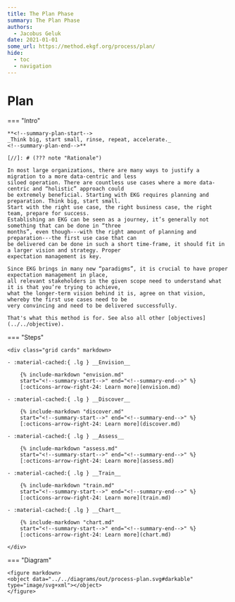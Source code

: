 ```yaml
---
title: The Plan Phase
summary: The Plan Phase
authors:
  - Jacobus Geluk
date: 2021-01-01
some_url: https://method.ekgf.org/process/plan/
hide:
  - toc
  - navigation
---
```

# Plan

=== "Intro"

    **<!--summary-plan-start-->
    _Think big, start small, rinse, repeat, accelerate._
    <!--summary-plan-end-->**
    
    [//]: # (??? note "Rationale")
    
    In most large organizations, there are many ways to justify a migration to a more data-centric and less
    siloed operation. There are countless use cases where a more data-centric and “holistic” approach could
    be extremely beneficial. Starting with EKG requires planning and preparation. Think big, start small. 
    Start with the right use case, the right business case, the right team, prepare for success.
    Establishing an EKG can be seen as a journey, it’s generally not something that can be done in “three
    months”, even though---with the right amount of planning and preparation---the first use case that can
    be delivered can be done in such a short time-frame, it should fit in a larger vision and strategy. Proper
    expectation management is key.
    
    Since EKG brings in many new “paradigms”, it is crucial to have proper expectation management in place,
    all relevant stakeholders in the given scope need to understand what it is that you’re trying to achieve,
    what the longer-term vision behind it is, agree on that vision, whereby the first use cases need to be
    very convincing and need to be delivered successfully.
    
    That's what this method is for. See also all other [objectives](../../objective).

=== "Steps"

    <div class="grid cards" markdown>
    
    - :material-cached:{ .lg } __Envision__
    
        {% include-markdown "envision.md"
        start="<!--summary-start-->" end="<!--summary-end-->" %}
        [:octicons-arrow-right-24: Learn more](envision.md)
    
    - :material-cached:{ .lg } __Discover__
    
        {% include-markdown "discover.md"
        start="<!--summary-start-->" end="<!--summary-end-->" %}
        [:octicons-arrow-right-24: Learn more](discover.md)
    
    - :material-cached:{ .lg } __Assess__
    
        {% include-markdown "assess.md"
        start="<!--summary-start-->" end="<!--summary-end-->" %}
        [:octicons-arrow-right-24: Learn more](assess.md)
    
    - :material-cached:{ .lg } __Train__
    
        {% include-markdown "train.md"
        start="<!--summary-start-->" end="<!--summary-end-->" %}
        [:octicons-arrow-right-24: Learn more](train.md)
    
    - :material-cached:{ .lg } __Chart__
    
        {% include-markdown "chart.md"
        start="<!--summary-start-->" end="<!--summary-end-->" %}
        [:octicons-arrow-right-24: Learn more](chart.md)
    
    </div>

=== "Diagram"

    <figure markdown>
    <object data="../../diagrams/out/process-plan.svg#darkable" type="image/svg+xml"></object>
    </figure>
